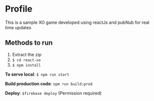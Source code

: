 # Profile

This is a sample XO game developed using reactJs and pubNub for real time updates

## Methods to run

1. Extract the zip
2. `$ cd react-xo`
2. `$ npm install`

**To serve local**:
`$ npm run start`

**Build production code**:
`npm run build:prod`

**Deploy**:
`$firebase deploy` (Permission required)
